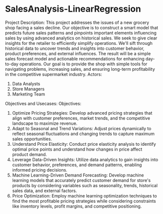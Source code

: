# SalesAnalysis-LinearRegression

Project Description: 
This project addresses the issues of a new grocery shop facing a sales decline. Our objective is to construct a smart model that predicts future sales patterns and pinpoints important elements influencing sales by using advanced analytics on historical sales. We seek to give clear insights for the retailer to efficiently simplify operations.
We'll sift through historical data to uncover trends and insights into customer behavior, product preferences, and external influences. The result will be a simple sales forecast model and actionable recommendations for enhancing day-to-day operations. Our goal is to provide the shop with simple tools for navigating problems, increasing sales, and ensuring long-term profitability in the competitive supermarket industry.
Actors: 
1.	Data Analysts
2.	Store Managers
3.	Marketing Team

Objectives and Usecases:
Objectives:
1.	Optimize Pricing Strategies: Develop advanced pricing strategies that align with customer preferences, market trends, and the competitive landscape to maximize revenue.
2.	Adapt to Seasonal and Trend Variations: Adjust prices dynamically to reflect seasonal fluctuations and changing trends to capture maximum sales opportunities.
3.	Understand Price Elasticity: Conduct price elasticity analysis to identify optimal price points and understand how changes in price affect product demand.
4.	Leverage Data-Driven Insights: Utilize data analytics to gain insights into customer behavior, preferences, and demand patterns, enabling informed pricing decisions.
5.	Machine Learning-Driven Demand Forecasting: Develop machine learning models that accurately predict customer demand for store's products by considering variables such as seasonality, trends, historical sales data, and external factors.
6.	Price Optimization: Employ machine learning optimization techniques to find the most profitable pricing strategies while considering constraints like inventory levels, profit margins, and competitive positioning.
